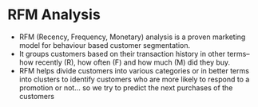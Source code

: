 # RFM Analysis 

* RFM (Recency, Frequency, Monetary) analysis is a proven marketing model for behaviour based customer segmentation. 
* It groups customers based on their transaction history in other terms– how recently (R), how often (F) and how much (M) did they buy. 
* RFM helps divide customers into various categories or in better terms into clusters to identify customers who are more likely to respond to a promotion or not... so we try to predict the next purchases of the customers

